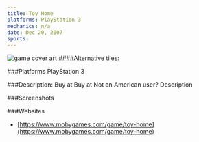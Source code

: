 ```yaml
---
title: Toy Home
platforms: PlayStation 3
mechanics: n/a
date: Dec 20, 2007  
sports: 
---
```

![game cover art](https://www.mobygames.com/images/covers/s/379734-toy-home-playstation-3-front-cover.jpg "Logo")
####Alternative tiles:

###Platforms
PlayStation 3

###Description: Buy at 
 Buy at 
Not an American user?
Description

###Screenshots

###Websites
* [https://www.mobygames.com/game/toy-home](https://www.mobygames.com/game/toy-home)